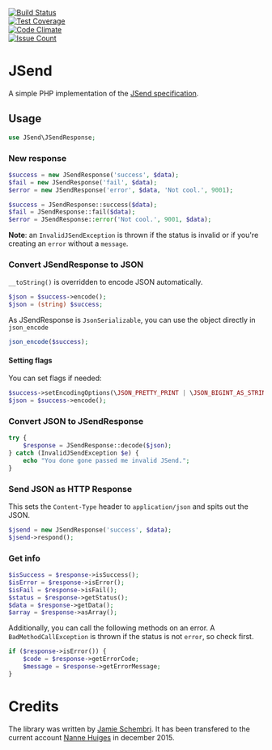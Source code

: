 [![Build Status](https://travis-ci.org/NanneHuiges/JSend.svg)](https://travis-ci.org/NanneHuiges/JSend)  
[![Test Coverage](https://codeclimate.com/github/NanneHuiges/JSend/badges/coverage.svg)](https://codeclimate.com/github/NanneHuiges/JSend/coverage)  
[![Code Climate](https://codeclimate.com/github/NanneHuiges/JSend/badges/gpa.svg)](https://codeclimate.com/github/NanneHuiges/JSend)  
[![Issue Count](https://codeclimate.com/github/NanneHuiges/JSend/badges/issue_count.svg)](https://codeclimate.com/github/NanneHuiges/JSend)  

# JSend
A simple PHP implementation of the [JSend specification](http://labs.omniti.com/labs/jsend).

## Usage
```php
use JSend\JSendResponse;
```

### New response
```php
$success = new JSendResponse('success', $data);
$fail = new JSendResponse('fail', $data);
$error = new JSendResponse('error', $data, 'Not cool.', 9001);
```

```php
$success = JSendResponse::success($data);
$fail = JSendResponse::fail($data);
$error = JSendResponse::error('Not cool.', 9001, $data);
```

**Note**: an `InvalidJSendException` is thrown if the status is invalid or if you're creating an `error` without a `message`.

### Convert JSendResponse to JSON
`__toString()` is overridden to encode JSON automatically.

```php
$json = $success->encode();
$json = (string) $success;
```

As JSendResponse is `JsonSerializable`, you can use the object directly in `json_encode`

```php
json_encode($success);
```

#### Setting flags
You can set flags if needed:

```php
$success->setEncodingOptions(\JSON_PRETTY_PRINT | \JSON_BIGINT_AS_STRING);
$json = $success->encode();
```

### Convert JSON to JSendResponse
```php
try {
    $response = JSendResponse::decode($json);
} catch (InvalidJSendException $e) {
    echo "You done gone passed me invalid JSend.";
}
```

### Send JSON as HTTP Response
This sets the `Content-Type` header to `application/json` and spits out the JSON.

```php
$jsend = new JSendResponse('success', $data);
$jsend->respond();
```

### Get info
```php
$isSuccess = $response->isSuccess();
$isError = $response->isError();
$isFail = $response->isFail();
$status = $response->getStatus();
$data = $response->getData();
$array = $response->asArray();
```

Additionally, you can call the following methods on an error. A `BadMethodCallException` is thrown if the status is not `error`, so check first.

```php
if ($response->isError()) {
    $code = $response->getErrorCode;
    $message = $response->getErrorMessage;
}
```
# Credits
The library was written by [Jamie Schembri](https://github.com/shkm). It has been transfered to the current account [Nanne Huiges](https://github.com/NanneHuiges) in december 2015.
